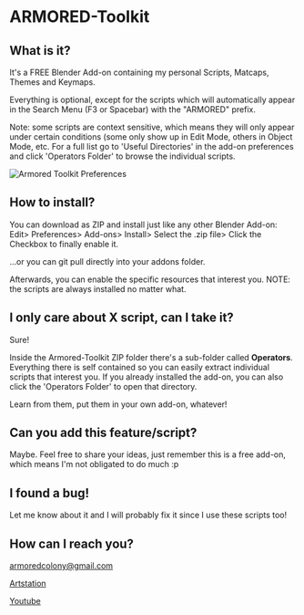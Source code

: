 # ARMORED-Toolkit

## What is it?
It's a FREE Blender Add-on containing my personal Scripts, Matcaps, Themes and Keymaps. 

Everything is optional, except for the scripts which will automatically appear in the Search Menu (F3 or Spacebar) with the "ARMORED" prefix.

Note: some scripts are context sensitive, which means they will only appear under certain conditions (some only show up in Edit Mode, others in Object Mode, etc. For a full list go to 'Useful Directories' in the add-on preferences and click 'Operators Folder' to browse the individual scripts.

![Armored Toolkit Preferences](https://i.imgur.com/lCKhYiV.jpg)

## How to install?
You can download as ZIP and install just like any other Blender Add-on:
Edit> Preferences> Add-ons> Install> Select the .zip file> Click the Checkbox to finally enable it.

...or you can git pull directly into your addons folder.

Afterwards, you can enable the specific resources that interest you. NOTE: the scripts are always installed no matter what.

## I only care about X script, can I take it?
Sure!

Inside the Armored-Toolkit ZIP folder there's a sub-folder called **Operators**. Everything there is self contained so you can easily extract individual scripts that interest you. If you already installed the add-on, you can also click the 'Operators Folder' to open that directory.

Learn from them, put them in your own add-on, whatever!

## Can you add this feature/script?
Maybe. Feel free to share your ideas, just remember this is a free add-on, which means I'm not obligated to do much :p

## I found a bug!
Let me know about it and I will probably fix it since I use these scripts too!

## How can I reach you?
armoredcolony@gmail.com

[Artstation]

[Youtube]


[Artstation]: https://armoredcolony.com
[Email]: armoredcolony@gmail.com
[Youtube]: https://youtube.com/armoredcolony

